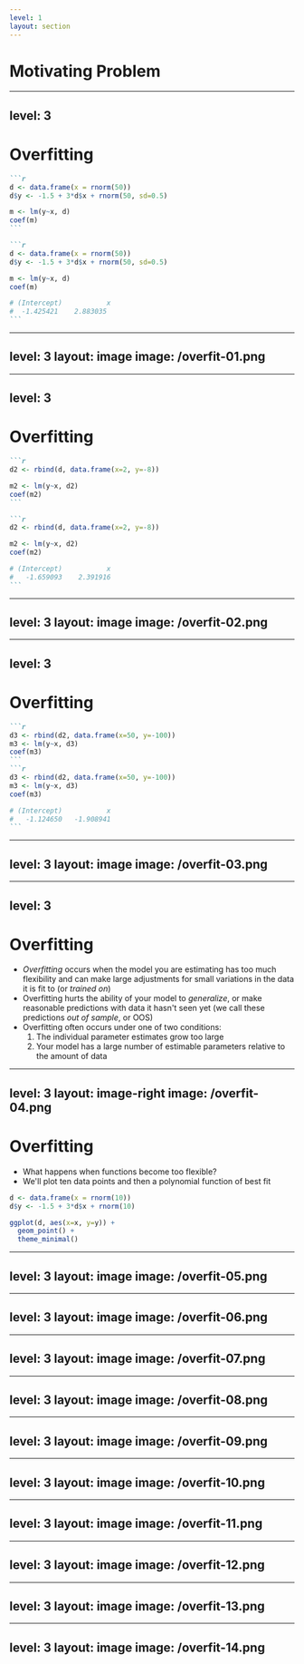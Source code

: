 ```yaml
---
level: 1
layout: section
---
```


# Motivating Problem


---
level: 3
---

# Overfitting

````md magic-move
```r
d <- data.frame(x = rnorm(50))
d$y <- -1.5 + 3*d$x + rnorm(50, sd=0.5)

m <- lm(y~x, d)
coef(m)
```

```r
d <- data.frame(x = rnorm(50))
d$y <- -1.5 + 3*d$x + rnorm(50, sd=0.5)

m <- lm(y~x, d)
coef(m)

# (Intercept)           x 
#  -1.425421    2.883035 
```
````

---
level: 3
layout: image
image: /overfit-01.png
---

---
level: 3
---

# Overfitting

````md magic-move
```r
d2 <- rbind(d, data.frame(x=2, y=-8))

m2 <- lm(y~x, d2)
coef(m2)
```

```r
d2 <- rbind(d, data.frame(x=2, y=-8))

m2 <- lm(y~x, d2)
coef(m2)

# (Intercept)           x 
#   -1.659093    2.391916 
```
````

---
level: 3
layout: image
image: /overfit-02.png
---


---
level: 3
---

# Overfitting

````md magic-move
```r
d3 <- rbind(d2, data.frame(x=50, y=-100))
m3 <- lm(y~x, d3)
coef(m3)
```
```r
d3 <- rbind(d2, data.frame(x=50, y=-100))
m3 <- lm(y~x, d3)
coef(m3)

# (Intercept)           x 
#   -1.124650   -1.908941 
```
````

---
level: 3
layout: image
image: /overfit-03.png
---

---
level: 3
---

# Overfitting

- _Overfitting_ occurs when the model you are estimating has too much flexibility and can make large adjustments for small variations in the data it is fit to (or _trained on_)
- Overfitting hurts the ability of your model to _generalize_, or make reasonable predictions with data it hasn't seen yet (we call these predictions _out of sample_, or OOS)
- Overfitting often occurs under one of two conditions:
  1. The individual parameter estimates grow too large
  2. Your model has a large number of estimable parameters relative to the amount of data



---
level: 3
layout: image-right
image: /overfit-04.png
---

# Overfitting

- What happens when functions become too flexible?
- We'll plot ten data points and then a polynomial function of best fit

```r
d <- data.frame(x = rnorm(10))
d$y <- -1.5 + 3*d$x + rnorm(10)

ggplot(d, aes(x=x, y=y)) + 
  geom_point() +
  theme_minimal()
```

---
level: 3
layout: image
image: /overfit-05.png
---

---
level: 3
layout: image
image: /overfit-06.png
---

---
level: 3
layout: image
image: /overfit-07.png
---

---
level: 3
layout: image
image: /overfit-08.png
---

---
level: 3
layout: image
image: /overfit-09.png
---

---
level: 3
layout: image
image: /overfit-10.png
---

---
level: 3
layout: image
image: /overfit-11.png
---

---
level: 3
layout: image
image: /overfit-12.png
---

---
level: 3
layout: image
image: /overfit-13.png
---

---
level: 3
layout: image
image: /overfit-14.png
---
